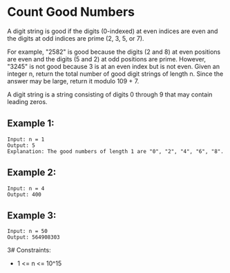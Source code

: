# Count Good Numbers

A digit string is good if the digits (0-indexed) at even indices are even and the digits at odd indices are prime (2, 3, 5, or 7).

For example, "2582" is good because the digits (2 and 8) at even positions are even and the digits (5 and 2) at odd positions are prime. However, "3245" is not good because 3 is at an even index but is not even.
Given an integer n, return the total number of good digit strings of length n. Since the answer may be large, return it modulo 109 + 7.

A digit string is a string consisting of digits 0 through 9 that may contain leading zeros.

## Example 1:

```
Input: n = 1
Output: 5
Explanation: The good numbers of length 1 are "0", "2", "4", "6", "8".
```

## Example 2:

```
Input: n = 4
Output: 400
```

## Example 3:

```
Input: n = 50
Output: 564908303
```

3# Constraints:

- 1 <= n <= 10^15
